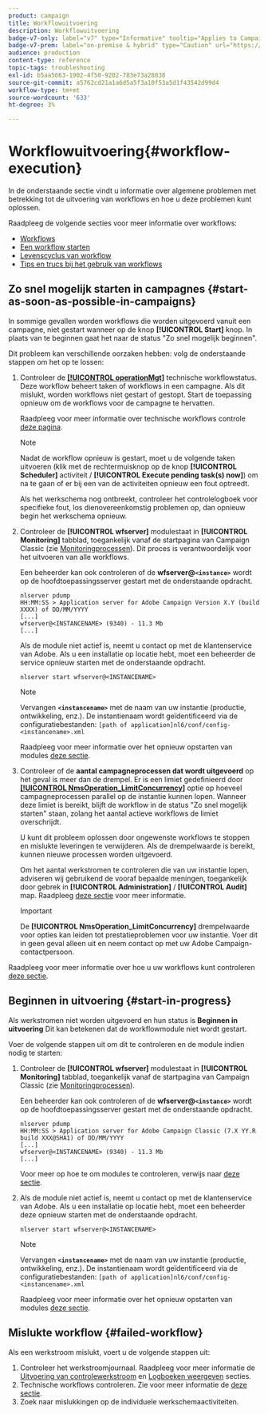 ```yaml
---
product: campaign
title: Workflowuitvoering
description: Workflowuitvoering
badge-v7-only: label="v7" type="Informative" tooltip="Applies to Campaign Classic v7 only"
badge-v7-prem: label="on-premise & hybrid" type="Caution" url="https://experienceleague.adobe.com/docs/campaign-classic/using/installing-campaign-classic/architecture-and-hosting-models/hosting-models-lp/hosting-models.html?lang=en" tooltip="Applies to on-premise and hybrid deployments only"
audience: production
content-type: reference
topic-tags: troubleshooting
exl-id: b5aa5663-1902-4f50-9202-783e73a28838
source-git-commit: a5762cd21a1a6d5a5f3a10f53a5d1f43542d99d4
workflow-type: tm+mt
source-wordcount: '633'
ht-degree: 3%

---
```


# Workflowuitvoering{#workflow-execution}



In de onderstaande sectie vindt u informatie over algemene problemen met betrekking tot de uitvoering van workflows en hoe u deze problemen kunt oplossen.

Raadpleeg de volgende secties voor meer informatie over workflows:

* [Workflows](../../workflow/using/about-workflows.md)
* [Een workflow starten](../../workflow/using/starting-a-workflow.md)
* [Levenscyclus van workflow](../../workflow/using/workflow-life-cycle.md)
* [Tips en trucs bij het gebruik van workflows](../../workflow/using/workflow-best-practices.md)

## Zo snel mogelijk starten in campagnes {#start-as-soon-as-possible-in-campaigns}

In sommige gevallen worden workflows die worden uitgevoerd vanuit een campagne, niet gestart wanneer op de knop **[!UICONTROL Start]** knop. In plaats van te beginnen gaat het naar de status &quot;Zo snel mogelijk beginnen&quot;.

Dit probleem kan verschillende oorzaken hebben: volg de onderstaande stappen om het op te lossen:

1. Controleer de [**[!UICONTROL operationMgt]**](../../workflow/using/about-technical-workflows.md) technische workflowstatus. Deze workflow beheert taken of workflows in een campagne. Als dit mislukt, worden workflows niet gestart of gestopt. Start de toepassing opnieuw om de workflows voor de campagne te hervatten.

   Raadpleeg voor meer informatie over technische workflows controle [deze pagina](../../workflow/using/monitoring-technical-workflows.md).

   >[!NOTE]
   >
   >Nadat de workflow opnieuw is gestart, moet u de volgende taken uitvoeren (klik met de rechtermuisknop op de knop **[!UICONTROL Scheduler]** activiteit / **[!UICONTROL Execute pending task(s) now]**) om na te gaan of er bij een van de activiteiten opnieuw een fout optreedt.

   Als het werkschema nog ontbreekt, controleer het controlelogboek voor specifieke fout, los dienovereenkomstig problemen op, dan opnieuw begin het werkschema opnieuw.

1. Controleer de **[!UICONTROL wfserver]** modulestaat in **[!UICONTROL Monitoring]** tabblad, toegankelijk vanaf de startpagina van Campaign Classic (zie [Monitoringprocessen](../../production/using/monitoring-processes.md)). Dit proces is verantwoordelijk voor het uitvoeren van alle workflows.

   Een beheerder kan ook controleren of de **wfserver@`<instance>`** wordt op de hoofdtoepassingsserver gestart met de onderstaande opdracht.

   ```
   nlserver pdump
   HH:MM:SS > Application server for Adobe Campaign Version X.Y (build XXXX) of DD/MM/YYYY
   [...]
   wfserver@<INSTANCENAME> (9340) - 11.3 Mb
   [...]
   ```

   Als de module niet actief is, neemt u contact op met de klantenservice van Adobe. Als u een installatie op locatie hebt, moet een beheerder de service opnieuw starten met de onderstaande opdracht.

   ```
   nlserver start wfserver@<INSTANCENAME>
   ```

   >[!NOTE]
   >
   >Vervangen **`<instancename>`** met de naam van uw instantie (productie, ontwikkeling, enz.). De instantienaam wordt geïdentificeerd via de configuratiebestanden:
   >`[path of application]nl6/conf/config-<instancename>.xml`

   Raadpleeg voor meer informatie over het opnieuw opstarten van modules [deze sectie](../../production/using/usual-commands.md#module-launch-commands).

1. Controleer of de **aantal campagneprocessen dat wordt uitgevoerd** op het geval is meer dan de drempel. Er is een limiet gedefinieerd door [**[!UICONTROL NmsOperation_LimitConcurrency]**](../../installation/using/configuring-campaign-options.md#campaign-e-workflow-management) optie op hoeveel campagneprocessen parallel op de instantie kunnen lopen. Wanneer deze limiet is bereikt, blijft de workflow in de status &quot;Zo snel mogelijk starten&quot; staan, zolang het aantal actieve workflows de limiet overschrijdt.

   U kunt dit probleem oplossen door ongewenste workflows te stoppen en mislukte leveringen te verwijderen. Als de drempelwaarde is bereikt, kunnen nieuwe processen worden uitgevoerd.

   Om het aantal werkstromen te controleren die van uw instantie lopen, adviseren wij gebruikend de vooraf bepaalde meningen, toegankelijk door gebrek in **[!UICONTROL Administration]** / **[!UICONTROL Audit]** map. Raadpleeg [deze sectie](../../workflow/using/monitoring-workflow-execution.md#filtering-workflows-status) voor meer informatie.

   >[!IMPORTANT]
   >
   >De **[!UICONTROL NmsOperation_LimitConcurrency]** drempelwaarde voor opties kan leiden tot prestatieproblemen voor uw instantie. Voer dit in geen geval alleen uit en neem contact op met uw Adobe Campaign-contactpersoon.

Raadpleeg voor meer informatie over hoe u uw workflows kunt controleren [deze sectie](../../workflow/using/monitoring-workflow-execution.md).

## Beginnen in uitvoering {#start-in-progress}

Als werkstromen niet worden uitgevoerd en hun status is **Beginnen in uitvoering** Dit kan betekenen dat de workflowmodule niet wordt gestart.

Voer de volgende stappen uit om dit te controleren en de module indien nodig te starten:

1. Controleer de **[!UICONTROL wfserver]** modulestaat in **[!UICONTROL Monitoring]** tabblad, toegankelijk vanaf de startpagina van Campaign Classic (zie [Monitoringprocessen](../../production/using/monitoring-processes.md)).

   Een beheerder kan ook controleren of de **wfserver@`<instance>`** wordt op de hoofdtoepassingsserver gestart met de onderstaande opdracht.

   ```
   nlserver pdump
   HH:MM:SS > Application server for Adobe Campaign Classic (7.X YY.R build XXX@SHA1) of DD/MM/YYYY
   [...]
   wfserver@<INSTANCENAME> (9340) - 11.3 Mb
   [...]
   ```

   Voor meer op hoe te om modules te controleren, verwijs naar [deze sectie](../../production/using/usual-commands.md#monitoring-commands-).

1. Als de module niet actief is, neemt u contact op met de klantenservice van Adobe. Als u een installatie op locatie hebt, moet een beheerder deze opnieuw starten met de onderstaande opdracht.

   ```
   nlserver start wfserver@<INSTANCENAME>
   ```

   >[!NOTE]
   >
   >Vervangen **`<instancename>`** met de naam van uw instantie (productie, ontwikkeling, enz.). De instantienaam wordt geïdentificeerd via de configuratiebestanden:
   >`[path of application]nl6/conf/config-<instancename>.xml`

   Raadpleeg voor meer informatie over het opnieuw opstarten van modules [deze sectie](../../production/using/usual-commands.md#module-launch-commands).

## Mislukte workflow {#failed-workflow}

Als een werkstroom mislukt, voert u de volgende stappen uit:

1. Controleer het werkstroomjournaal. Raadpleeg voor meer informatie de [Uitvoering van controlewerkstroom](../../workflow/using/monitoring-workflow-execution.md) en [Logboeken weergeven](../../workflow/using/monitoring-workflow-execution.md#displaying-logs) secties.
1. Technische workflows controleren. Zie voor meer informatie de [deze sectie](../../workflow/using/monitoring-technical-workflows.md).
1. Zoek naar mislukkingen op de individuele werkschemaactiviteiten.
